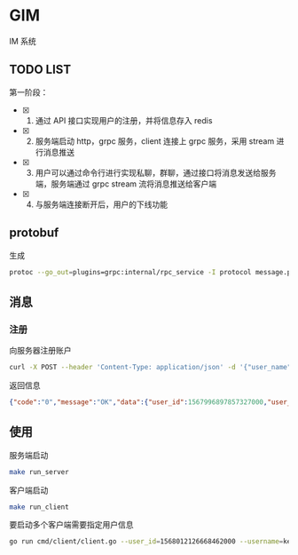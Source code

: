 # GIM

IM 系统

## TODO LIST

第一阶段：

- [x]  1. 通过 API 接口实现用户的注册，并将信息存入 redis
- [x]  2. 服务端启动 http，grpc 服务，client 连接上 grpc 服务，采用 stream 进行消息推送
- [x]  3. 用户可以通过命令行进行实现私聊，群聊，通过接口将消息发送给服务端，服务端通过 grpc stream 流将消息推送给客户端
- [x]  4. 与服务端连接断开后，用户的下线功能

## protobuf

生成

```bash
protoc --go_out=plugins=grpc:internal/rpc_service -I protocol message.proto
```

## 消息

### 注册

向服务器注册账户

```bash
curl -X POST --header 'Content-Type: application/json' -d '{"user_name": "leon"}' http://localhost:8081/registerAccount
```

返回信息

```json
{"code":"0","message":"OK","data":{"user_id":1567996897857327000,"user_name":"baby"}}
```

## 使用

服务端启动

```bash
make run_server
```

客户端启动

```bash 
make run_client
```

要启动多个客户端需要指定用户信息

```bash
go run cmd/client/client.go --user_id=1568012126668462000 --username=kevin
```